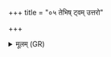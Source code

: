 +++
title = "०५ तेभिष् ट्वम् उत्तरो"

+++
<details><summary>मूलम् (GR)</summary>

तेभिष् ट्वम् उत्तरो भव  
भ्रातृव्याणां श्रियं वृह ।  
अथो एषां पयो हर ॥
</details>